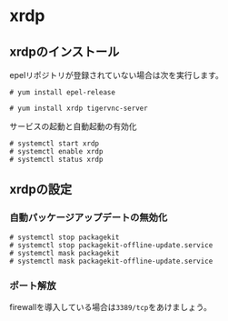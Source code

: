 # xrdp
## xrdpのインストール
epelリポジトリが登録されていない場合は次を実行します。
```
# yum install epel-release
```
```
# yum install xrdp tigervnc-server 
```
サービスの起動と自動起動の有効化
```
# systemctl start xrdp
# systemctl enable xrdp
# systemctl status xrdp
```
## xrdpの設定
### 自動パッケージアップデートの無効化
```
# systemctl stop packagekit
# systemctl stop packagekit-offline-update.service
# systemctl mask packagekit
# systemctl mask packagekit-offline-update.service
```
### ポート解放
firewallを導入している場合は`3389/tcp`をあけましょう。
